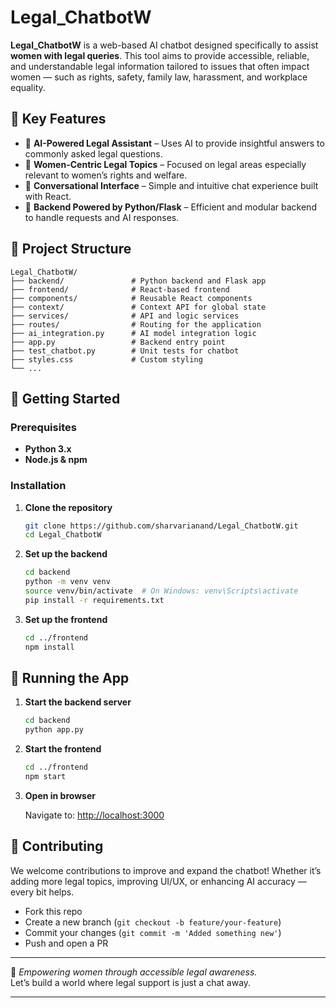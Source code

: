 # Legal_ChatbotW

**Legal_ChatbotW** is a web-based AI chatbot designed specifically to assist **women with legal queries**. This tool aims to provide accessible, reliable, and understandable legal information tailored to issues that often impact women — such as rights, safety, family law, harassment, and workplace equality.

## 🌟 Key Features

- 🧠 **AI-Powered Legal Assistant** – Uses AI to provide insightful answers to commonly asked legal questions.
- 🛵 **Women-Centric Legal Topics** – Focused on legal areas especially relevant to women’s rights and welfare.
- 💬 **Conversational Interface** – Simple and intuitive chat experience built with React.
- 🔗 **Backend Powered by Python/Flask** – Efficient and modular backend to handle requests and AI responses.

## 📁 Project Structure

```
Legal_ChatbotW/
├── backend/               # Python backend and Flask app
├── frontend/              # React-based frontend
├── components/            # Reusable React components
├── context/               # Context API for global state
├── services/              # API and logic services
├── routes/                # Routing for the application
├── ai_integration.py      # AI model integration logic
├── app.py                 # Backend entry point
├── test_chatbot.py        # Unit tests for chatbot
├── styles.css             # Custom styling
└── ...
```

## 🚀 Getting Started

### Prerequisites

- **Python 3.x**
- **Node.js & npm**

### Installation

1. **Clone the repository**

   ```bash
   git clone https://github.com/sharvarianand/Legal_ChatbotW.git
   cd Legal_ChatbotW
   ```

2. **Set up the backend**

   ```bash
   cd backend
   python -m venv venv
   source venv/bin/activate  # On Windows: venv\Scripts\activate
   pip install -r requirements.txt
   ```

3. **Set up the frontend**

   ```bash
   cd ../frontend
   npm install
   ```

## 🧪 Running the App

1. **Start the backend server**

   ```bash
   cd backend
   python app.py
   ```

2. **Start the frontend**

   ```bash
   cd ../frontend
   npm start
   ```

3. **Open in browser**

   Navigate to: [http://localhost:3000](http://localhost:3000)

## 🤝 Contributing

We welcome contributions to improve and expand the chatbot! Whether it’s adding more legal topics, improving UI/UX, or enhancing AI accuracy — every bit helps.

- Fork this repo
- Create a new branch (`git checkout -b feature/your-feature`)
- Commit your changes (`git commit -m 'Added something new'`)
- Push and open a PR

---

🦡 *Empowering women through accessible legal awareness.*  
Let’s build a world where legal support is just a chat away.

---
